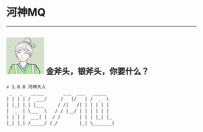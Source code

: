 # 河神MQ
---
![a](zg/hs.jpeg) 金斧头，银斧头，你要什么？
---
```
v 1.0.0 河神大人
 _   _   _____       ___  ___   _____    
| | | | /  ___/     /   |/   | /  _  \   
| |_| | | |___     / /|   /| | | | | |   
|  _  | \___  \   / / |__/ | | | | | |   
| | | |  ___| |  / /       | | | |_| |_  
|_| |_| /_____/ /_/        |_| \_______|  
```
